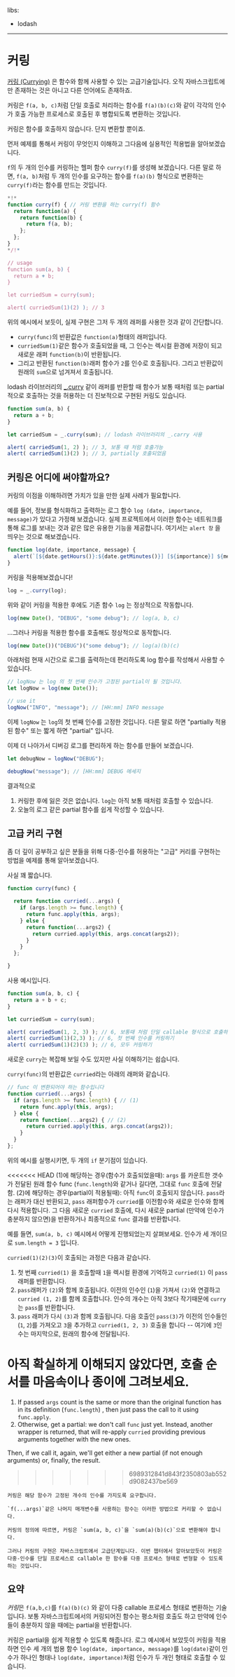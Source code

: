libs:
  - lodash

---

# 커링

[커링 (Currying)](https://en.wikipedia.org/wiki/Currying) 은 함수와 함께 사용할 수 있는 고급기술입니다. 오직 자바스크립트에만 존재하는 것은 아니고 다른 언어에도 존재하죠.

커링은 `f(a, b, c)`처럼 단일 호출로 처리하는 함수를 `f(a)(b)(c)`와 같이 각각의 인수가 호출 가능한 프로세스로 호출된 후 병합되도록 변환하는 것입니다.

커링은 함수를 호출하지 않습니다. 단지 변환할 뿐이죠.

먼저 예제를 통해서 커링이 무엇인지 이해하고 그다음에 실용적인 적용법을 알아보겠습니다.

`f`의 두 개의 인수를 커링하는 헬퍼 함수 `curry(f)`를 생성해 보겠습니다. 다른 말로 하면, `f(a, b)`처럼 두 개의 인수를 요구하는 함수를 `f(a)(b)` 형식으로 변환하는 `curry(f)`라는 함수를 만드는 것입니다.

```js run
*!*
function curry(f) { // 커링 변환을 하는 curry(f) 함수
  return function(a) {
    return function(b) {
      return f(a, b);
    };
  };
}
*/!*

// usage
function sum(a, b) {
  return a + b;
}

let curriedSum = curry(sum);

alert( curriedSum(1)(2) ); // 3
```

위의 예시에서 보듯이, 실제 구현은 그저 두 개의 래퍼를 사용한 것과 같이 간단합니다.

- `curry(func)`의 반환값은 `function(a)`형태의 래퍼입니다.
- `curriedSum(1)`같은 함수가 호출되었을 때, 그 인수는 렉시컬 환경에 저장이 되고 새로운 래퍼 `function(b)`이 반환됩니다.
- 그리고 반환된 `function(b)`래퍼 함수가 `2`를 인수로 호출됩니다. 그리고 반환값이 원래의 `sum`으로 넘겨져서 호출됩니다. 

lodash 라이브러리의 [_.curry](https://lodash.com/docs#curry) 같이 래퍼를 반환할 때 함수가 보통 때처럼 또는 partial 적으로 호출하는 것을 허용하는 더 진보적으로 구현된 커링도 있습니다.

```js run
function sum(a, b) {
  return a + b;
}

let carriedSum = _.curry(sum); // lodash 라이브러리의 _.carry 사용

alert( carriedSum(1, 2) ); // 3, 보통 때 처럼 호출가능
alert( carriedSum(1)(2) ); // 3, partially 호출되었음
```

## 커링은 어디에 써야할까요?

커링의 이점을 이해하려면 가치가 있을 만한 실제 사례가 필요합니다.

예를 들어, 정보를 형식화하고 출력하는 로그 함수 `log (date, importance, message)`가 있다고 가정해 보겠습니다. 실제 프로젝트에서 이러한 함수는 네트워크를 통해 로그를 보내는 것과 같은 많은 유용한 기능을 제공합니다. 여기서는 `alert 창` 을 띄우는 것으로 해보겠습니다.

```js
function log(date, importance, message) {
  alert(`[${date.getHours()}:${date.getMinutes()}] [${importance}] ${message}`);
}
```

커링을 적용해보겠습니다!

```js
log = _.curry(log);
```

위와 같이 커링을 적용한 후에도 기존 함수 `log` 는 정상적으로 작동합니다.

```js
log(new Date(), "DEBUG", "some debug"); // log(a, b, c)
```

...그러나 커링을 적용한 함수를 호출해도 정상적으로 동작합니다.

```js
log(new Date())("DEBUG")("some debug"); // log(a)(b)(c)
```

아래처럼 현재 시간으로 로그를 출력하는데 편리하도록 log 함수를 작성해서 사용할 수 있습니다.

```js
// logNow 는 log 의 첫 번째 인수가 고정된 partial이 될 것입니다.
let logNow = log(new Date());

// use it
logNow("INFO", "message"); // [HH:mm] INFO message
```

이제 `logNow` 는 `log`의 첫 번째 인수를 고정한 것입니다. 다른 말로 하면 "partially 적용된 함수" 또는 짧게 하면 "partial" 입니다.

이제 더 나아가서 디버깅 로그를 편리하게 하는 함수를 만들어 보겠습니다.

```js
let debugNow = logNow("DEBUG");

debugNow("message"); // [HH:mm] DEBUG 메세지
```

결과적으로
1. 커링한 후에 잃은 것은 없습니다. `log`는 아직 보통 때처럼 호출할 수 있습니다.
2. 오늘의 로그 같은 partial 함수를 쉽게 작성할 수 있습니다.

## 고급 커리 구현

좀 더 깊이 공부하고 싶은 분들을 위해 다중-인수를 허용하는 "고급" 커리를 구현하는 방법을 예제를 통해 알아보겠습니다.

사실 꽤 짧습니다.

```js
function curry(func) {

  return function curried(...args) {
    if (args.length >= func.length) {
      return func.apply(this, args);
    } else {
      return function(...args2) {
        return curried.apply(this, args.concat(args2));
      }
    }
  };

}
```

사용 예시입니다.

```js
function sum(a, b, c) {
  return a + b + c;
}

let curriedSum = curry(sum);

alert( curriedSum(1, 2, 3) ); // 6, 보통때 처럼 단일 callable 형식으로 호출하기
alert( curriedSum(1)(2,3) ); // 6, 첫 번째 인수를 커링하기
alert( curriedSum(1)(2)(3) ); // 6, 모두 커링하기
```

새로운 `curry`는 복잡해 보일 수도 있지만 사실 이해하기는 쉽습니다.

`curry(func)`의 반환값은 `curried`라는 아래의 래퍼와 같습니다.

```js
// func 이 변환되어야 하는 함수입니다
function curried(...args) {
  if (args.length >= func.length) { // (1)
    return func.apply(this, args);
  } else {
    return function(...args2) { // (2)
      return curried.apply(this, args.concat(args2));
    }
  }
};
```

위의 예시를 실행시키면, 두 개의 `if` 분기점이 있습니다.

<<<<<<< HEAD
(1)에 해당하는 경우(함수가 호출되었을때): `args` 를 카운트한 갯수가 전달된 원래 함수 func (`func.length`)와 같거나 길다면, 그대로 `func` 호출에 전달함.
(2)에 해당하는 경우(partial이 적용될때): 아직 `func`이 호출되지 않습니다. `pass`라는 래퍼가 대신 반환되고, `pass` 래퍼함수가 `curried`를 이전함수와 새로운 인수와 함께 다시 적용합니다. 그 다음 새로운 `curried` 호출에, 다시 새로운 partial (만약에 인수가 충분하지 않으면)을 반환하거나 최종적으로 `func` 결과를 반환합니다.

예를 들면, `sum(a, b, c)` 예시에서 어떻게 진행되었는지 살펴보세요. 인수가 세 개이므로 `sum.length = 3` 입니다.

`curried(1)(2)(3)`이 호출되는 과정은 다음과 같습니다.

1. 첫 번째 `curried(1)` 을 호출할때 `1`을 렉시컬 환경에 기억하고 `curried(1)` 이 `pass` 래퍼를 반환합니다.
2. `pass`래퍼가 `(2)`와 함께 호출됩니다. 이전의 인수인 (`1`)을 가져서 `(2)`와 연결하고`curried (1, 2)`를 함께 호출합니다. 인수의 개수는 아직 3보다 작기때문에 `curry`는 `pass`를 반환합니다.
3. `pass` 래퍼가 다시 `(3)`과 함께 호출됩니다. 다음 호출인 `pass(3)`가 이전의 인수들인 (`1`, `2`)를 가져오고 `3`을 추가하고 `curried(1, 2, 3)` 호출을 합니다 -- 여기에 `3`인수는 마지막으로, 원래의 함수에 전달됩니다.

아직 확실하게 이해되지 않았다면, 호출 순서를 마음속이나 종이에 그려보세요.
=======
1. If passed `args` count is the same or more than the original function has in its definition (`func.length`) , then just pass the call to it using `func.apply`. 
2. Otherwise, get a partial: we don't call `func` just yet. Instead, another wrapper is returned, that will re-apply `curried` providing previous arguments together with the new ones. 

Then, if we call it, again, we'll get either a new partial (if not enough arguments) or, finally, the result.
>>>>>>> 6989312841d843f2350803ab552d9082437be569

```smart header="오직 고정된 길이의 함수들만 사용 가능합니다"
커링은 해당 함수가 고정된 개수의 인수를 가지도록 요구합니다.

`f(...args)`같은 나머지 매개변수를 사용하는 함수는 이러한 방법으로 커리할 수 없습니다.
```

```smart header="커링보다는 조금 더"
커링의 정의에 따르면, 커링은 `sum(a, b, c)`을 `sum(a)(b)(c)`으로 변환해야 합니다.

그러나 커링의 구현은 자바스크립트에서 고급단계입니다. 이번 챕터에서 알아보았듯이 커링은 다중-인수를 단일 프로세스로 callable 한 함수를 다중 프로세스 형태로 변형할 수 있도록 하는 것입니다.
```

## 요약

*커링*은 `f(a,b,c)`를 `f(a)(b)(c)` 와 같이 다중 callable 프로세스 형태로 변환하는 기술입니다. 보통 자바스크립트에서의 커링되어진 함수는 평소처럼 호출도 하고 만약에 인수들이 충분하지 않을 때에는 partial을 반환합니다.

커링은 partial을 쉽게 적용할 수 있도록 해줍니다. 로그 예시에서 보았듯이 커링을 적용하면 인수 세 개의 범용 함수 `log(date, importance, message)`를 `log(date)`같이 인수가 하나인 형태나 `log(date, importance)`처럼 인수가 두 개인 형태로 호출할 수 있습니다.
